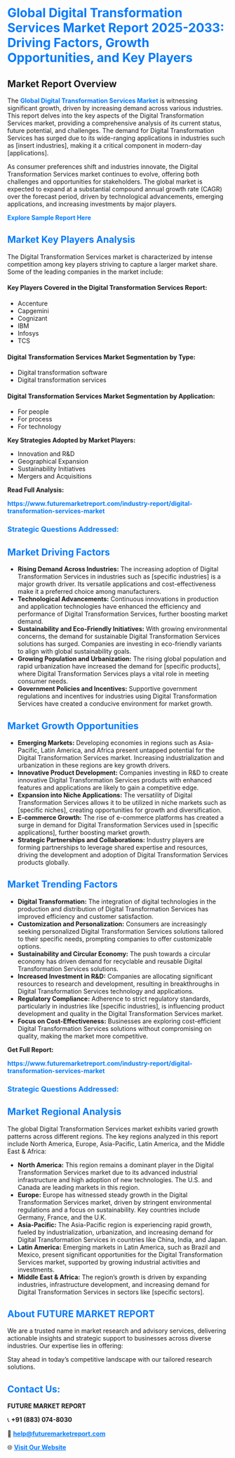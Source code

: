 <h1 style="color: #007BFF;">Global Digital Transformation Services Market Report 2025-2033: Driving Factors, Growth Opportunities, and Key Players</h1>

<section id="overview">
<h2>Market Report Overview</h2>
<p>The <a href="https://www.futuremarketreport.com/industry-report/digital-transformation-services-market" style="color: #007BFF; text-decoration: none;"><strong>Global Digital Transformation Services Market</strong></a> is witnessing significant growth, driven by increasing demand across various industries. This report delves into the key aspects of the Digital Transformation Services market, providing a comprehensive analysis of its current status, future potential, and challenges. The demand for Digital Transformation Services has surged due to its wide-ranging applications in industries such as [insert industries], making it a critical component in modern-day [applications].</p>
<p>As consumer preferences shift and industries innovate, the Digital Transformation Services market continues to evolve, offering both challenges and opportunities for stakeholders. The global market is expected to expand at a substantial compound annual growth rate (CAGR) over the forecast period, driven by technological advancements, emerging applications, and increasing investments by major players.</p>
</section>

<section id="overview">
<p><a href="https://www.futuremarketreport.com/request-sample/reportId=56771" style="color: #007BFF; text-decoration: none;"><strong>Explore Sample Report Here</strong></a></p>
</section>

<section id="key-players">
<h2 style="color: #007BFF;">Market Key Players Analysis</h2>
<p>The Digital Transformation Services market is characterized by intense competition among key players striving to capture a larger market share. Some of the leading companies in the market include:</p>
<h4>Key Players Covered in the Digital Transformation Services Report:</h4>
<ul><li>Accenture</li><li>Capgemini</li><li>Cognizant</li><li>IBM</li><li>Infosys</li><li>TCS</li></ul>
<h4>Digital Transformation Services Market Segmentation by Type:</h4>
<ul><li>Digital transformation software</li><li>Digital transformation services</li></ul>

<h4>Digital Transformation Services Market Segmentation by Application:</h4>
<ul><li>For people</li><li>For process</li><li>For technology</li></ul>
<p><strong>Key Strategies Adopted by Market Players:</strong></p>
<ul>
<li>Innovation and R&D</li>
<li>Geographical Expansion</li>
<li>Sustainability Initiatives</li>
<li>Mergers and Acquisitions</li>
</ul>
</section>

<section>
<p><strong>Read Full Analysis: </strong></p><a href="https://www.futuremarketreport.com/industry-report/digital-transformation-services-market" style="color: #007BFF; text-decoration: none;"><strong>https://www.futuremarketreport.com/industry-report/digital-transformation-services-market</strong></a>
<h3 style="color: #007BFF;">Strategic Questions Addressed:</h3>
</section>

<section id="driving-factors">
<h2 style="color: #007BFF;">Market Driving Factors</h2>
<ul>
<li><strong>Rising Demand Across Industries:</strong> The increasing adoption of Digital Transformation Services in industries such as [specific industries] is a major growth driver. Its versatile applications and cost-effectiveness make it a preferred choice among manufacturers.</li>
<li><strong>Technological Advancements:</strong> Continuous innovations in production and application technologies have enhanced the efficiency and performance of Digital Transformation Services, further boosting market demand.</li>
<li><strong>Sustainability and Eco-Friendly Initiatives:</strong> With growing environmental concerns, the demand for sustainable Digital Transformation Services solutions has surged. Companies are investing in eco-friendly variants to align with global sustainability goals.</li>
<li><strong>Growing Population and Urbanization:</strong> The rising global population and rapid urbanization have increased the demand for [specific products], where Digital Transformation Services plays a vital role in meeting consumer needs.</li>
<li><strong>Government Policies and Incentives:</strong> Supportive government regulations and incentives for industries using Digital Transformation Services have created a conducive environment for market growth.</li>
</ul>
</section>

<section id="growth-opportunities">
<h2 style="color: #007BFF;">Market Growth Opportunities</h2>
<ul>
<li><strong>Emerging Markets:</strong> Developing economies in regions such as Asia-Pacific, Latin America, and Africa present untapped potential for the Digital Transformation Services market. Increasing industrialization and urbanization in these regions are key growth drivers.</li>
<li><strong>Innovative Product Development:</strong> Companies investing in R&D to create innovative Digital Transformation Services products with enhanced features and applications are likely to gain a competitive edge.</li>
<li><strong>Expansion into Niche Applications:</strong> The versatility of Digital Transformation Services allows it to be utilized in niche markets such as [specific niches], creating opportunities for growth and diversification.</li>
<li><strong>E-commerce Growth:</strong> The rise of e-commerce platforms has created a surge in demand for Digital Transformation Services used in [specific applications], further boosting market growth.</li>
<li><strong>Strategic Partnerships and Collaborations:</strong> Industry players are forming partnerships to leverage shared expertise and resources, driving the development and adoption of Digital Transformation Services products globally.</li>
</ul>
</section>

<section id="trending-factors">
<h2 style="color: #007BFF;">Market Trending Factors</h2>
<ul>
<li><strong>Digital Transformation:</strong> The integration of digital technologies in the production and distribution of Digital Transformation Services has improved efficiency and customer satisfaction.</li>
<li><strong>Customization and Personalization:</strong> Consumers are increasingly seeking personalized Digital Transformation Services solutions tailored to their specific needs, prompting companies to offer customizable options.</li>
<li><strong>Sustainability and Circular Economy:</strong> The push towards a circular economy has driven demand for recyclable and reusable Digital Transformation Services solutions.</li>
<li><strong>Increased Investment in R&D:</strong> Companies are allocating significant resources to research and development, resulting in breakthroughs in Digital Transformation Services technology and applications.</li>
<li><strong>Regulatory Compliance:</strong> Adherence to strict regulatory standards, particularly in industries like [specific industries], is influencing product development and quality in the Digital Transformation Services market.</li>
<li><strong>Focus on Cost-Effectiveness:</strong> Businesses are exploring cost-efficient Digital Transformation Services solutions without compromising on quality, making the market more competitive.</li>
</ul>
</section>

<section>
<p><strong>Get Full Report: </strong></p><a href="https://www.futuremarketreport.com/industry-report/digital-transformation-services-market" style="color: #007BFF; text-decoration: none;"><strong>https://www.futuremarketreport.com/industry-report/digital-transformation-services-market</strong></a>
<h3 style="color: #007BFF;">Strategic Questions Addressed:</h3>
</section>


<section id="regional-analysis">
<h2 style="color: #007BFF;">Market Regional Analysis</h2>
<p>The global Digital Transformation Services market exhibits varied growth patterns across different regions. The key regions analyzed in this report include North America, Europe, Asia-Pacific, Latin America, and the Middle East & Africa:</p>
<ul>
<li><strong>North America:</strong> This region remains a dominant player in the Digital Transformation Services market due to its advanced industrial infrastructure and high adoption of new technologies. The U.S. and Canada are leading markets in this region.</li>
<li><strong>Europe:</strong> Europe has witnessed steady growth in the Digital Transformation Services market, driven by stringent environmental regulations and a focus on sustainability. Key countries include Germany, France, and the U.K.</li>
<li><strong>Asia-Pacific:</strong> The Asia-Pacific region is experiencing rapid growth, fueled by industrialization, urbanization, and increasing demand for Digital Transformation Services in countries like China, India, and Japan.</li>
<li><strong>Latin America:</strong> Emerging markets in Latin America, such as Brazil and Mexico, present significant opportunities for the Digital Transformation Services market, supported by growing industrial activities and investments.</li>
<li><strong>Middle East & Africa:</strong> The region’s growth is driven by expanding industries, infrastructure development, and increasing demand for Digital Transformation Services in sectors like [specific sectors].</li>
</ul>
</section>

<footer>
<h2 style="color: #007BFF;">About FUTURE MARKET REPORT</h2>
<p>We are a trusted name in market research and advisory services, delivering actionable insights and strategic support to businesses across diverse industries. Our expertise lies in offering:</p>

<p>Stay ahead in today’s competitive landscape with our tailored research solutions.</p>

<h2 style="color: #007BFF;">Contact Us:</h2>
<p><strong>FUTURE MARKET REPORT</strong></p>
<p>📞 <strong>+91 (883) 074-8030</strong></p>
<p>📧 <strong><a href="mailto:help@futuremarketreport.com" style="color: #007BFF;">help@futuremarketreport.com</a></strong></p>
<p>🌐 <strong><a href="https://www.futuremarketreport.com/" style="color: #007BFF;">Visit Our Website</a></strong></p>
</footer>